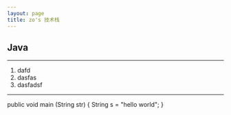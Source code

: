 ```yaml
---
layout: page
title: zo's 技术栈
---
```


## Java

---

1. dafd
2. dasfas
3. dasfadsf

---

  public void main (String str) {
    String s = "hello world";
  }
